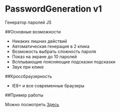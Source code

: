 PasswordGeneration v1
================
Генератор паролей JS

##Основные возможности

 - Никаких лишних действий
 - Автоматическая генерация в 2 клика
 - Возможость выбрать сложность пароля
 - Показ на экране до 10 паролей
 - Всплывающие поясняющие подсказки подсказки
 - Звук при клике


##Кроссбраузерность

 - IE8+ и все современные браузеры

##Пример работы

Можно посмотреть <a href="http://example.web-ulyanov.ru/fronted/PasswordGeneration/">Здесь</a>
